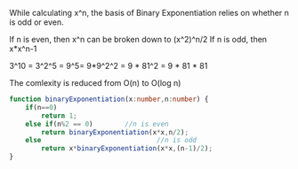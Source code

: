 While calculating x^n, the basis of Binary Exponentiation relies on whether n is odd or even.

If n is even, then x^n can be broken down to (x^2)^n/2
If n is odd, then x*x^n-1

3^10 = 3^2^5 = 9^5= 9*9^2^2 = 9 * 81^2 = 9 * 81 * 81

The comlexity is reduced from O(n) to O(log n)

```ts
function binaryExponentiation(x:number,n:number) {
    if(n==0)
        return 1;
    else if(n%2 == 0)        //n is even
        return binaryExponentiation(x*x,n/2);
    else                             //n is odd
        return x*binaryExponentiation(x*x,(n-1)/2);
}
```
